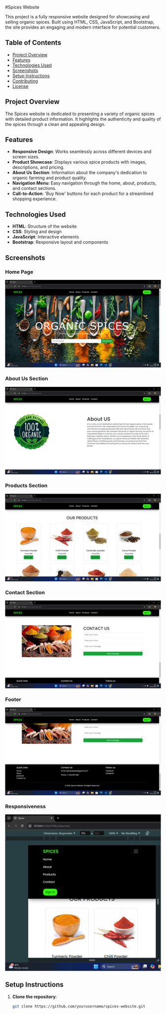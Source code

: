 #Spices Website

This project is a fully responsive website designed for showcasing and selling organic spices. Built using HTML, CSS, JavaScript, and Bootstrap, the site provides an engaging and modern interface for potential customers.

## Table of Contents

- [Project Overview](#project-overview)
- [Features](#features)
- [Technologies Used](#technologies-used)
- [Screenshots](#screenshots)
- [Setup Instructions](#setup-instructions)
- [Contributing](#contributing)
- [License](#license)

## Project Overview

The Spices website is dedicated to presenting a variety of organic spices with detailed product information. It highlights the authenticity and quality of the spices through a clean and appealing design.

## Features

- **Responsive Design**: Works seamlessly across different devices and screen sizes.
- **Product Showcase**: Displays various spice products with images, descriptions, and pricing.
- **About Us Section**: Information about the company's dedication to organic farming and product quality.
- **Navigation Menu**: Easy navigation through the home, about, products, and contact sections.
- **Call-to-Action**: 'Buy Now' buttons for each product for a streamlined shopping experience.

## Technologies Used

- **HTML**: Structure of the website
- **CSS**: Styling and design
- **JavaScript**: Interactive elements
- **Bootstrap**: Responsive layout and components

## Screenshots

### Home Page
![Home Page](https://github.com/pugazhenthi365/spices-website/blob/c5d087f7d71a07efb204e21d72b7d63883761323/Screenshot%202024-11-09%20180947.png
)

### About Us Section
![About Us](https://github.com/pugazhenthi365/spices-website/blob/c5d087f7d71a07efb204e21d72b7d63883761323/Screenshot%202024-11-09%20181022.png)

### Products Section
![Products](https://github.com/pugazhenthi365/spices-website/blob/c5d087f7d71a07efb204e21d72b7d63883761323/Screenshot%202024-11-09%20181036.png)

### Contact Section
![Contact](https://github.com/pugazhenthi365/spices-website/blob/c5d087f7d71a07efb204e21d72b7d63883761323/Screenshot%202024-11-09%20181049.png
)

### Footer
![Footer](https://github.com/pugazhenthi365/spices-website/blob/c5d087f7d71a07efb204e21d72b7d63883761323/Screenshot%202024-11-09%20181057.png)

### Responsiveness
![Responsiveness](https://github.com/pugazhenthi365/spices-website/blob/2a944523857ededd9e3374917f2cd634a5095d36/Screenshot%202024-11-09%20181131.png)

## Setup Instructions

1. **Clone the repository**:
   ```bash
   git clone https://github.com/yourusername/spices-website.git
